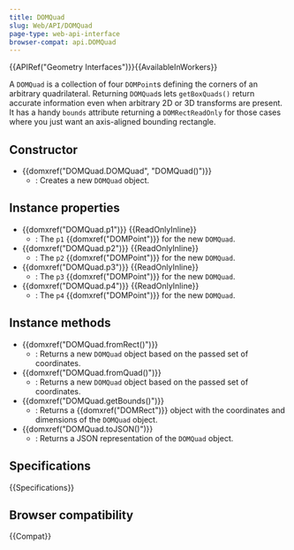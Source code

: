```yaml
---
title: DOMQuad
slug: Web/API/DOMQuad
page-type: web-api-interface
browser-compat: api.DOMQuad
---
```


{{APIRef("Geometry Interfaces")}}{{AvailableInWorkers}}

A `DOMQuad` is a collection of four `DOMPoint`s defining the corners of an arbitrary quadrilateral. Returning `DOMQuad`s lets `getBoxQuads()` return accurate information even when arbitrary 2D or 3D transforms are present. It has a handy `bounds` attribute returning a `DOMRectReadOnly` for those cases where you just want an axis-aligned bounding rectangle.

## Constructor

- {{domxref("DOMQuad.DOMQuad", "DOMQuad()")}}
  - : Creates a new `DOMQuad` object.

## Instance properties

- {{domxref("DOMQuad.p1")}} {{ReadOnlyInline}}
  - : The `p1` {{domxref("DOMPoint")}} for the new `DOMQuad`.
- {{domxref("DOMQuad.p2")}} {{ReadOnlyInline}}
  - : The `p2` {{domxref("DOMPoint")}} for the new `DOMQuad`.
- {{domxref("DOMQuad.p3")}} {{ReadOnlyInline}}
  - : The `p3` {{domxref("DOMPoint")}} for the new `DOMQuad`.
- {{domxref("DOMQuad.p4")}} {{ReadOnlyInline}}
  - : The `p4` {{domxref("DOMPoint")}} for the new `DOMQuad`.

## Instance methods

- {{domxref("DOMQuad.fromRect()")}}
  - : Returns a new `DOMQuad` object based on the passed set of coordinates.
- {{domxref("DOMQuad.fromQuad()")}}
  - : Returns a new `DOMQuad` object based on the passed set of coordinates.
- {{domxref("DOMQuad.getBounds()")}}
  - : Returns a {{domxref("DOMRect")}} object with the coordinates and dimensions of the `DOMQuad` object.
- {{domxref("DOMQuad.toJSON()")}}
  - : Returns a JSON representation of the `DOMQuad` object.

## Specifications

{{Specifications}}

## Browser compatibility

{{Compat}}
